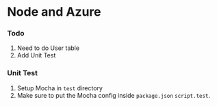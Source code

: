 # Node and Azure

### Todo
1. Need to do User table
2. Add Unit Test 

### Unit Test
1. Setup Mocha in `test` directory
2. Make sure to put the Mocha config inside `package.json` `script.test`.
